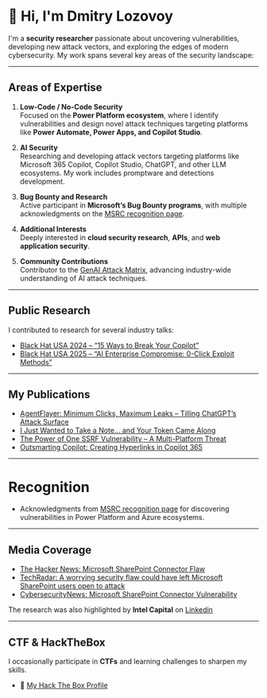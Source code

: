 # 👋 Hi, I'm Dmitry Lozovoy

I'm a **security researcher** passionate about uncovering vulnerabilities, developing new attack vectors, and exploring the edges of modern cybersecurity. My work spans several key areas of the security landscape:

---

## Areas of Expertise

1. **Low-Code / No-Code Security**  
   Focused on the **Power Platform ecosystem**, where I identify vulnerabilities and design novel attack techniques targeting platforms like **Power Automate, Power Apps, and Copilot Studio**.

2. **AI Security**  
   Researching and developing attack vectors targeting platforms like Microsoft 365 Copilot, Copilot Studio, ChatGPT, and other LLM ecosystems. My work includes promptware and detections development.

3. **Bug Bounty and Research**  
   Active participant in **Microsoft’s Bug Bounty programs**, with multiple acknowledgments on the [MSRC recognition page](https://msrc.microsoft.com/update-guide/acknowledgement/).

4. **Additional Interests**  
   Deeply interested in **cloud security research**, **APIs**, and **web application security**.

5. **Community Contributions**  
   Contributor to the [GenAI Attack Matrix](https://ttps.ai/), advancing industry-wide understanding of AI attack techniques.

---

## Public Research
I contributed to research for several industry talks:
- [Black Hat USA 2024 – “15 Ways to Break Your Copilot”](https://www.blackhat.com/us-24/briefings/schedule/index.html#-ways-to-break-your-copilot-39770)  
- [Black Hat USA 2025 – “AI Enterprise Compromise: 0-Click Exploit Methods”](https://www.blackhat.com/us-25/briefings/schedule/index.html#ai-enterprise-compromise---0click-exploit-methods-46442)

---

## My Publications

- [AgentFlayer: Minimum Clicks, Maximum Leaks – Tilling ChatGPT’s Attack Surface](https://labs.zenity.io/p/agentflayer-minimum-clicks-maximum-leaks-tilling-chatgpt-s-attack-surface-c4c7)  
- [I Just Wanted to Take a Note... and Your Token Came Along](https://labs.zenity.io/p/i-just-wanted-to-take-a-note-and-your-token-came-along-c615)  
- [The Power of One SSRF Vulnerability – A Multi-Platform Threat](https://labs.zenity.io/p/the-power-of-one-ssrf-vulnerability-a-multi-platform-threat)  
- [Outsmarting Copilot: Creating Hyperlinks in Copilot 365](https://labs.zenity.io/p/outsmarting-copilot-creating-hyperlinks-copilot-365)

---

# Recognition
- Acknowledgments from [MSRC recognition page](https://msrc.microsoft.com/update-guide/acknowledgement/) for discovering vulnerabilities in Power Platform and Azure ecosystems.

---

## Media Coverage

- [The Hacker News: Microsoft SharePoint Connector Flaw](https://thehackernews.com/2025/02/microsoft-sharepoint-connector-flaw.html)  
- [TechRadar: A worrying security flaw could have left Microsoft SharePoint users open to attack](https://www.techradar.com/pro/security/a-worrying-security-flaw-could-have-left-microsoft-sharepoint-users-open-to-attack)  
- [CybersecurityNews: Microsoft SharePoint Connector Vulnerability](https://cybersecuritynews.com/microsoft-sharepoint-connector-vulnerability/)

The research was also highlighted by **Intel Capital** on [Linkedin](https://www.linkedin.com/posts/intelcapital_a-worrying-security-flaw-could-have-left-activity-7294837483685494784-AonN?utm_source=share&utm_medium=member_desktop&rcm=ACoAACd0jGMBBaYieFkWdAZA-uey0gwG6tnWih8)

---

## CTF & HackTheBox

I occasionally participate in **CTFs** and learning challenges to sharpen my skills.  
- 🧠 [My Hack The Box Profile](https://app.hackthebox.com/profile/604864)

